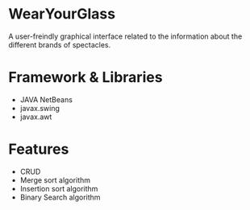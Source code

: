# WearYourGlass
A user-freindly graphical interface related to the information about the different brands of spectacles.

# Framework & Libraries
 + JAVA NetBeans
 + javax.swing
 + javax.awt

# Features
+ CRUD
+ Merge sort algorithm
+ Insertion sort algorithm
+ Binary Search algorithm
